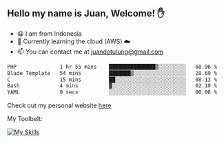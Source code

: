 ## Hello my name is Juan, Welcome! ✋

- 😀 I am from Indonesia
- 📖 Currently learning the cloud (AWS) ☁️
- 📫 You can contact me at juandotulung@gmail.com

<!--START_SECTION:waka-->

```txt
PHP              1 hr 55 mins    ███████████████▒░░░░░░░░░   60.96 %
Blade Template   54 mins         ███████▒░░░░░░░░░░░░░░░░░   28.69 %
C                15 mins         ██░░░░░░░░░░░░░░░░░░░░░░░   08.13 %
Bash             4 mins          ▓░░░░░░░░░░░░░░░░░░░░░░░░   02.10 %
YAML             0 secs          ░░░░░░░░░░░░░░░░░░░░░░░░░   00.06 %
```

<!--END_SECTION:waka-->

Check out my personal website [here](https://juanchristian.com)

My Toolbelt:

[![My Skills](https://skillicons.dev/icons?i=go,js,ts,nodejs,express,react,nextjs,vue,tailwind,vite,html,css,python,php,aws,bash,linux,postgres,mysql,redis,kafka,docker,vercel,netlify,vscode,figma)](https://skillicons.dev)

